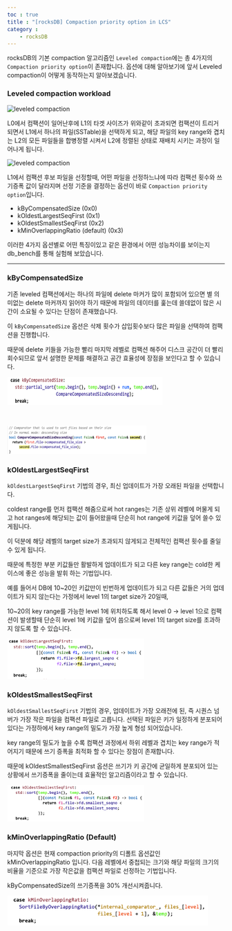 ```yaml
---
toc : true
title : "[rocksDB] Compaction priority option in LCS"
category : 
    - rocksDB
---
```

rocksDB의 기본 compaction 알고리즘인 `Leveled compaction`에는 총 4가지의 `Compaction priority option`이 존재합니다. 옵션에 대해 알아보기에 앞서 Leveled compaction이 어떻게 동작하는지 알아보겠습니다.

### Leveled compaction workload

![leveled compaction](https://raw.githubusercontent.com/facebook/rocksdb/gh-pages-old/pictures/pre_l1_compaction.png)

L0에서 컴팩션이 일어난후에 L1의 타겟 사이즈가 위와같이 초과되면 컴팩션이 트리거 되면서 L1에서 하나의 파일$($SSTable)을 선택하게 되고, 해당 파일의 key range와 겹치는 L2의 모든 파일들을 합병정렬 시켜서 L2에 정렬된 상태로 재배치 시키는 과정이 일어나게 됩니다.

![leveled compaction](https://raw.githubusercontent.com/facebook/rocksdb/gh-pages-old/pictures/post_l1_compaction.png)

L1에서 컴팩션 후보 파일을 선정할때, 어떤 파일을 선정하느냐에 따라 컴팩션 횟수와 쓰기증폭 값이 달라지며 선정 기준을 결정하는 옵션이 바로 `Compaction priority option`입니다.

- kByCompensatedSize $($0x0)
- kOldestLargestSeqFirst $($0x1)
- kOldestSmallestSeqFirst $($0x2)
- kMinOverlappingRatio $($default) $($0x3)

이러한 4가지 옵션별로 어떤 특징이있고 같은 환경에서 어떤 성능차이를 보이는지 db_bench를 통해 실험해 보았습니다.

---

### kByCompensatedSize

기존 leveled 컴팩션에서는 하나의 파일에 delete 마커가 많이 포함되어 있으면 별 의미없는 delete 마커까지 읽어야 하기 때문에 파일의 데이터를 훑는데 쓸데없이 많은 시간이 소요될 수 있다는 단점이 존재했습니다.

이 `kByCompensatedSize` 옵션은 삭제 횟수가 삽입횟수보다 많은 파일을 선택하여 컴팩션을 진행합니다.

때문에 delete 키들을 가능한 빨리 마지막 레벨로 컴팩션 해주어 디스크 공간이 더 빨리 회수되므로 앞서 설명한 문제를 해결하고 공간 효율성에 장점을 보인다고 할 수 있습니다.

![kill_error](/assets/images/rocksDB/compensatedSize.png) 

<br>

![kill_error](/assets/images/rocksDB/compensatedSize2.png) 

### kOldestLargestSeqFirst 

`kOldestLargestSeqFirst` 기법의 경우, 최신 업데이트가 가장 오래된 파일을 선택합니다. 

coldest range를 먼저 컴팩션 해줌으로써 hot ranges는 기존 상위 레벨에 머물게 되고 
hot ranges에 해당되는 값이 들어왔을때 단순히 hot range에 키값을 덮어 쓸수 있게됩니다. 

이 덕분에 해당 레벨의 target size가 초과되지 않게되고 전체적인 컴팩션 횟수를 줄일 수 있게 됩니다.

때문에 특정한 부분 키값들만 활발하게 업데이트가 되고 다른 key range는 cold한 케이스에 좋은 성능을 발휘 하는 기법입니다.

예를 들어서 DB에 10~20인 키값만이 빈번하게 업데이트가 되고 다른 값들은 거의 업데이트가 되지 않는다는 가정에서 level 1의 target size가 20일때, 

10~20의 key range를 가능한 level 1에 위치하도록 해서 level 0 -> level 1으로 컴팩션이 발생할때 단순히 level 1에 키값을 덮어 씀으로써 level 1의 target size를 초과하지 않도록 할 수 있습니다.

![kill_error](/assets/images/rocksDB/oldestLargestSeqFirst.png) 


### kOldestSmallestSeqFirst

`kOldestSmallestSeqFirst` 기법의 경우, 업데이트가 가장 오래전에 된, 즉 시퀀스 넘버가 가장 작은 파일을 컴팩션 파일로 고릅니다. 선택된 파일은 키가 일정하게 분포되어있다는 가정하에서 key range의 밀도가 가장 높게 형성 되어있습니다.

key range의 밀도가 높을 수록 컴팩션 과정에서 하위 레벨과 겹치는 key range가 적어지기 때문에 쓰기 증폭을 최적화 할 수 있다는 장점이 존재합니다. 

때문에 kOldestSmallestSeqFirst 옵션은 쓰기가 키 공간에 균일하게 분포되어 있는 상황에서 쓰기증폭을 줄이는데 효율적인 알고리즘이라고 할 수 있습니다.

![kill_error](/assets/images/rocksDB/oldestSmallestSeqFirst.png) 

### kMinOverlappingRatio $($Default)

마지막 옵션은 현재 compaction priority의 디폴트 옵션값인 kMinOverlappingRatio 입니다. 다음 레벨에서 중첩되는 크기와 해당 파일의 크기의 비율을 기준으로 가장 작은값을 컴팩션 파일로 선정하는 기법입니다.

kByCompensatedSize의 쓰기증폭을 30% 개선시켜줍니다.

![kill_error](/assets/images/rocksDB/minOverlappingRatio.png) 



